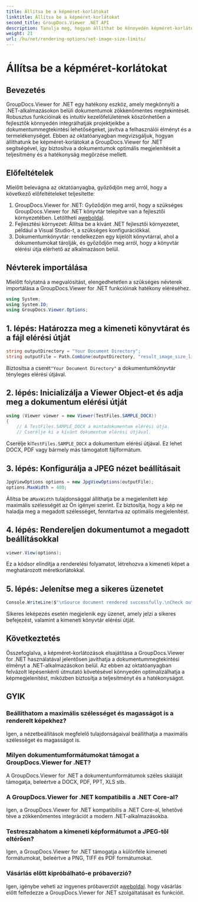 ```yaml
---
title: Állítsa be a képméret-korlátokat
linktitle: Állítsa be a képméret-korlátokat
second_title: GroupDocs.Viewer .NET API
description: Tanulja meg, hogyan állíthat be könnyedén képméret-korlátokat .NET-alkalmazásokban a GroupDocs.Viewer for .NET használatával, javítva ezzel a dokumentummegtekintési élményt.
weight: 21
url: /hu/net/rendering-options/set-image-size-limits/
---
```


# Állítsa be a képméret-korlátokat

## Bevezetés
GroupDocs.Viewer for .NET egy hatékony eszköz, amely megkönnyíti a .NET-alkalmazásokon belüli dokumentumok zökkenőmentes megtekintését. Robusztus funkcióinak és intuitív kezelőfelületének köszönhetően a fejlesztők könnyedén integrálhatják projektjeikbe a dokumentummegtekintési lehetőségeket, javítva a felhasználói élményt és a termelékenységet. Ebben az oktatóanyagban megvizsgáljuk, hogyan állíthatunk be képméret-korlátokat a GroupDocs.Viewer for .NET segítségével, így biztosítva a dokumentumok optimális megjelenítését a teljesítmény és a hatékonyság megőrzése mellett.
## Előfeltételek
Mielőtt belevágna az oktatóanyagba, győződjön meg arról, hogy a következő előfeltételeket teljesítette:
1.  GroupDocs.Viewer for .NET: Győződjön meg arról, hogy a szükséges GroupDocs.Viewer for .NET könyvtár telepítve van a fejlesztői környezetében. Letöltheti a[weboldal](https://releases.groupdocs.com/viewer/net/).
2. Fejlesztési környezet: Állítsa be a kívánt .NET fejlesztői környezetet, például a Visual Studio-t, a szükséges konfigurációkkal.
3. Dokumentumkönyvtár: rendelkezzen egy kijelölt könyvtárral, ahol a dokumentumokat tárolják, és győződjön meg arról, hogy a könyvtár elérési útja elérhető az alkalmazáson belül.

## Névterek importálása
Mielőtt folytatná a megvalósítást, elengedhetetlen a szükséges névterek importálása a GroupDocs.Viewer for .NET funkcióinak hatékony eléréséhez.
```csharp
using System;
using System.IO;
using GroupDocs.Viewer.Options;
```
## 1. lépés: Határozza meg a kimeneti könyvtárat és a fájl elérési útját
```csharp
string outputDirectory = "Your Document Directory";
string outputFile = Path.Combine(outputDirectory, "result_image_size_limit.jpg");
```
 Biztosítsa a cserét`"Your Document Directory"` a dokumentumkönyvtár tényleges elérési útjával.
## 2. lépés: Inicializálja a Viewer Object-et és adja meg a dokumentum elérési útját
```csharp
using (Viewer viewer = new Viewer(TestFiles.SAMPLE_DOCX))
{
    // A TestFiles.SAMPLE_DOCX a mintadokumentum elérési útja.
    // Cserélje ki a kívánt dokumentum elérési útjával.
```
 Cserélje ki`TestFiles.SAMPLE_DOCX` a dokumentum elérési útjával. Ez lehet DOCX, PDF vagy bármely más támogatott fájlformátum.
## 3. lépés: Konfigurálja a JPEG nézet beállításait
```csharp
JpgViewOptions options = new JpgViewOptions(outputFile);
options.MaxWidth = 400;
```
 Állítsa be a`MaxWidth` tulajdonsággal állíthatja be a megjelenített kép maximális szélességét az Ön igényei szerint. Ez biztosítja, hogy a kép ne haladja meg a megadott szélességet, fenntartva az optimális megjelenítést.
## 4. lépés: Rendereljen dokumentumot a megadott beállításokkal
```csharp
viewer.View(options);
```
Ez a kódsor elindítja a renderelési folyamatot, létrehozva a kimeneti képet a meghatározott méretkorlátokkal.
## 5. lépés: Jelenítse meg a sikeres üzenetet
```csharp
Console.WriteLine($"\nSource document rendered successfully.\nCheck output in {outputDirectory}.");
```
Sikeres leképezés esetén megjelenik egy üzenet, amely jelzi a sikeres befejezést, valamint a kimeneti könyvtár elérési útját.

## Következtetés
Összefoglalva, a képméret-korlátozások elsajátítása a GroupDocs.Viewer for .NET használatával jelentősen javíthatja a dokumentummegtekintési élményt a .NET-alkalmazásokon belül. Az ebben az oktatóanyagban felvázolt lépésenkénti útmutató követésével könnyedén optimalizálhatja a képmegjelenítést, miközben biztosítja a teljesítményt és a hatékonyságot.
## GYIK
### Beállíthatom a maximális szélességet és magasságot is a renderelt képekhez?
Igen, a nézetbeállítások megfelelő tulajdonságaival beállíthatja a maximális szélességet és magasságot is.
### Milyen dokumentumformátumokat támogat a GroupDocs.Viewer for .NET?
A GroupDocs.Viewer for .NET a dokumentumformátumok széles skáláját támogatja, beleértve a DOCX, PDF, PPT, XLS stb.
### A GroupDocs.Viewer for .NET kompatibilis a .NET Core-al?
Igen, a GroupDocs.Viewer for .NET kompatibilis a .NET Core-al, lehetővé téve a zökkenőmentes integrációt a modern .NET-alkalmazásokba.
### Testreszabhatom a kimeneti képformátumot a JPEG-től eltérően?
Igen, a GroupDocs.Viewer for .NET támogatja a különféle kimeneti formátumokat, beleértve a PNG, TIFF és PDF formátumokat.
### Vásárlás előtt kipróbálható-e próbaverzió?
 Igen, igénybe veheti az ingyenes próbaverziót a[weboldal](https://releases.groupdocs.com/viewer/net/). hogy vásárlás előtt felfedezze a GroupDocs.Viewer for .NET szolgáltatásait és funkcióit.